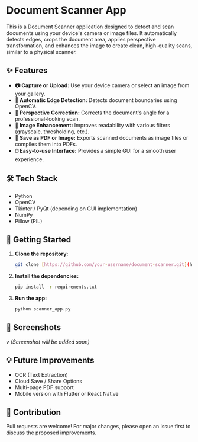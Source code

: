 # Document Scanner App

This is a Document Scanner application designed to detect and scan documents using your device's camera or image files. It automatically detects edges, crops the document area, applies perspective transformation, and enhances the image to create clean, high-quality scans, similar to a physical scanner.

## ✨ Features

* **📷 Capture or Upload:** Use your device camera or select an image from your gallery.
* **📐 Automatic Edge Detection:** Detects document boundaries using OpenCV.
* **🧠 Perspective Correction:** Corrects the document's angle for a professional-looking scan.
* **🎨 Image Enhancement:** Improves readability with various filters (grayscale, thresholding, etc.). 
* **📄 Save as PDF or Image:** Exports scanned documents as image files or compiles them into PDFs.  
* **🖱️ Easy-to-use Interface:** Provides a simple GUI for a smooth user experience. 

## 🛠️ Tech Stack 
  
* Python
* OpenCV
* Tkinter / PyQt (depending on GUI implementation) 
* NumPy 
* Pillow (PIL)

## 🚀 Getting Started 

1.  **Clone the repository:**

    ```bash
    git clone [https://github.com/your-username/document-scanner.git](https://github.com/your-username/document-scanner.git)
    ```

2.  **Install the dependencies:**
 
    ```bash
    pip install -r requirements.txt
    ```

3.  **Run the app:**

    ```bash
    python scanner_app.py
    ```

## 📸 Screenshots 
v 
_(Screenshot will be added soon)_

## 💡 Future Improvements

* OCR (Text Extraction)
* Cloud Save / Share Options
* Multi-page PDF support
* Mobile version with Flutter or React Native

## 🙌 Contribution

Pull requests are welcome! For major changes, please open an issue first to discuss the proposed improvements.
